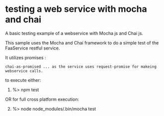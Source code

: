 # testing a web service with mocha and chai
A basic testing example of a webservice with Mocha js and Chai js.

This sample uses the Mocha and Chai framework to do a simple test of the FaaService restful service.

It utilizes promises :  

	chai-as-promised ... as the service uses request-promise for makeing webservice calls.

to execute either:

1. %> npm test 

OR for full cross platform execution:

2. %> node node_modules/.bin/mocha test
